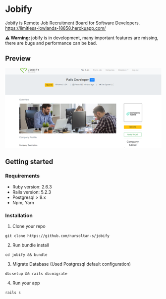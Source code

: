 # Jobify

Jobify is Remote Job Recruitment Board for Software Developers. https://limitless-lowlands-18858.herokuapp.com/

**⚠️ Warning:** jobify is in development, many important features are missing, there
are bugs and performance can be bad.

## Preview
![Jobify](/app/assets/images/preview.png)

## Getting started

### Requirements

- Ruby version: 2.6.3
- Rails version: 5.2.3
- Postgresql > 9.x
- Npm, Yarn

### Installation

1. Clone your repo

```shell
git clone https://github.com/nursoltan-s/jobify
```

2. Run bundle install

```shell
cd jobify && bundle
```

3. Migrate Database (Used Postgresql default configuration)

```shell
db:setup && rails db:migrate
```

4. Run your app

```shell
rails s
```
